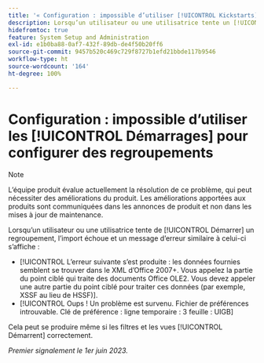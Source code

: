 ```yaml
---
title: '« Configuration : impossible d’utiliser [!UICONTROL Kickstarts] pour configurer des regroupements »'
description: Lorsqu’un utilisateur ou une utilisatrice tente un [!UICONTROL Kickstart] sur un regroupement, l’import échoue et un message d’erreur s’affiche.
hidefromtoc: true
feature: System Setup and Administration
exl-id: e1b0ba88-0af7-432f-89db-de4f50b20ff6
source-git-commit: 9457b520c469c729f8727b1efd21bbde117b9546
workflow-type: ht
source-wordcount: '164'
ht-degree: 100%

---
```


# Configuration : impossible d’utiliser les [!UICONTROL Démarrages] pour configurer des regroupements

>[!NOTE]
>
>L’équipe produit évalue actuellement la résolution de ce problème, qui peut nécessiter des améliorations du produit. Les améliorations apportées aux produits sont communiquées dans les annonces de produit et non dans les mises à jour de maintenance.

Lorsqu’un utilisateur ou une utilisatrice tente de [!UICONTROL Démarrer] un regroupement, l’import échoue et un message d’erreur similaire à celui-ci s’affiche :

* [!UICONTROL L’erreur suivante s’est produite : les données fournies semblent se trouver dans le XML d’Office 2007+. Vous appelez la partie du point ciblé qui traite des documents Office OLE2. Vous devez appeler une autre partie du point ciblé pour traiter ces données (par exemple, XSSF au lieu de HSSF)].
* [!UICONTROL Oups ! Un problème est survenu. Fichier de préférences introuvable. Clé de préférence : ligne temporaire : 3 feuille : UIGB]

Cela peut se produire même si les filtres et les vues [!UICONTROL Démarrent] correctement.

_Premier signalement le 1er juin 2023._
